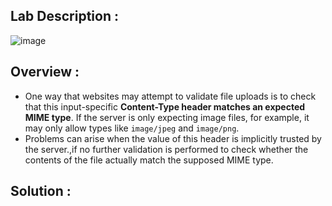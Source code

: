## Lab Description :

![image](https://github.com/sh3bu/Portswigger_labs/assets/67383098/0c98703e-48d9-42ad-af35-eb6b74343216)

## Overview :

- One way that websites may attempt to validate file uploads is to check that this input-specific **Content-Type header matches an expected MIME type**. If the server is only expecting image files, for example, it may only allow types like `image/jpeg` and `image/png`.
- Problems can arise when the value of this header is implicitly trusted by the server.,if no further validation is performed to check whether the contents of the file actually match the supposed MIME type.

## Solution :

